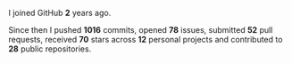 I joined GitHub **2** years ago.

Since then I pushed **1016** commits, opened **78** issues, submitted **52** pull requests, received **70** stars across **12** personal projects and contributed to **28** public repositories.
